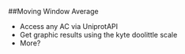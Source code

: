 ##Moving Window Average

* Access any AC via UniprotAPI
* Get graphic results using the kyte doolittle scale
* More?
